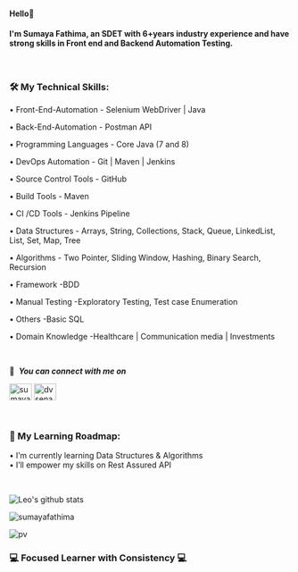 #### Hello👋

#### I'm Sumaya Fathima, an SDET with 6+years industry experience and have strong skills in Front end and Backend Automation Testing. 

<br>

### 🛠️ My Technical Skills: 

• Front-End-Automation - Selenium WebDriver | Java 

• Back-End-Automation - Postman API

• Programming Languages - Core Java (7 and 8)

• DevOps Automation - Git | Maven | Jenkins 

• Source Control Tools - GitHub

• Build Tools - Maven

• CI /CD Tools - Jenkins Pipeline

• Data Structures - Arrays, String, Collections, Stack, Queue, LinkedList, List, Set, Map, Tree

• Algorithms - Two Pointer, Sliding Window, Hashing, Binary Search, Recursion

• Framework -BDD

• Manual Testing -Exploratory Testing, Test case Enumeration

• Others -Basic SQL

• Domain Knowledge -Healthcare | Communication media | Investments

<br>

 🔗 &nbsp;***You can connect with me on***
 
<p align="left">
<a href="[https://linkedin.com/in/gautamkrishnar](https://www.linkedin.com/in/sumaya-fathima-sdet)" target="blank"><img align="center" src="https://raw.githubusercontent.com/rahuldkjain/github-profile-readme-generator/master/src/images/icons/Social/linked-in-alt.svg" alt="sumayafathima" height="30" width="40" /></a>
<a href="https://leetcode.com/Sumaya_Fathima/" target="blank"><img align="center" src="https://raw.githubusercontent.com/rahuldkjain/github-profile-readme-generator/master/src/images/icons/Social/leet-code.svg" alt="dvsena" height="30" width="40" /></a>

</p>
 
<br>
 
 ### 🌱 My Learning Roadmap: 
  
  • I’m currently learning Data Structures & Algorithms <br>
  • I’ll empower my skills on Rest Assured API

 <br>
 
 
![Leo's github stats](https://github-readme-stats.vercel.app/api?username=sumayafathima&show_icons=true&theme=dracula&hide=stars,issues) <p><img align="center" src="https://github-readme-streak-stats.herokuapp.com/?user=sumayafathima&" alt="sumayafathima" /></p>

![pv](https://pageview.vercel.app/?github_user=sumayafathima)
 
 
### 💻 Focused Learner with Consistency 💻
